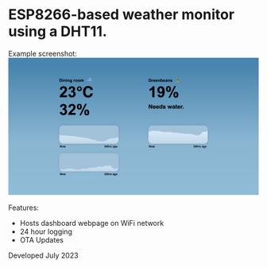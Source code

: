 # ESP8266-based weather monitor using a DHT11.

Example screenshot:
![Dashboard](screenshot.png)

Features:
- Hosts dashboard webpage on WiFi network
- 24 hour logging
- OTA Updates

Developed July 2023